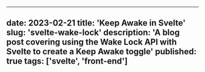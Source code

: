 ---
date: 2023-02-21
title: 'Keep Awake in Svelte'
slug: 'svelte-wake-lock'
description: 'A blog post covering using the Wake Lock API with Svelte to create a Keep Awake toggle' 
published: true
tags: ['svelte', 'front-end']
--


